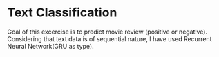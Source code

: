 # Text Classification 

Goal of this excercise is to predict movie review (positive or negative). Considering that text data is of sequential nature, I have used Recurrent Neural Network(GRU as type).
